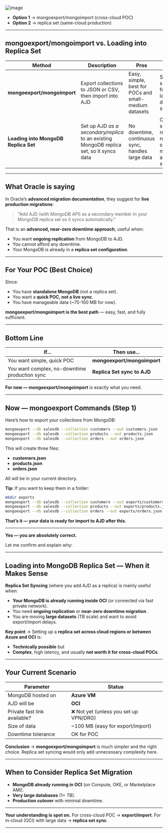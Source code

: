 ![image](https://github.com/user-attachments/assets/a9a655b7-2482-4857-a7c8-989c7b67ed32)


* **Option 1** → mongoexport/mongoimport (cross-cloud POC)
* **Option 2** → replica set (same-cloud production)


---

##  **mongoexport/mongoimport vs. Loading into Replica Set**

| Method                               | Description                                                                              | Pros                                                  | Cons                                                      |
| ------------------------------------ | ---------------------------------------------------------------------------------------- | ----------------------------------------------------- | --------------------------------------------------------- |
| **mongoexport/mongoimport**          | Export collections to JSON or CSV, then import into AJD                                  | Easy, simple, best for POCs and small-medium datasets | Slightly slower for very large data sets                  |
| **Loading into MongoDB Replica Set** | Set up AJD *as a secondary/replica* to an existing MongoDB replica set, so it syncs data | No downtime, continuous sync, handles large data      | Complex setup, requires replica set and more admin skills |

---

##  **What Oracle is saying**

In Oracle’s **advanced migration documentation**, they suggest for **live production migrations**:

> "Add AJD (with MongoDB API) as a secondary member in your MongoDB replica set so it syncs automatically."

That is an **advanced, near-zero downtime approach**, useful when:

* You want **ongoing replication** from MongoDB to AJD.
* You cannot afford any downtime.
* Your MongoDB is already in a **replica set configuration**.

---

##  **For Your POC (Best Choice)**

Since:

* You have **standalone MongoDB** (not a replica set).
* You want a **quick POC, not a live sync**.
* You have manageable data (\~75-100 MB for now).

**mongoexport/mongoimport is the best path** — easy, fast, and fully sufficient.

---

##  **Bottom Line**

| If...                                         | Then use...                 |
| --------------------------------------------- | --------------------------- |
| You want simple, quick POC                    | **mongoexport/mongoimport** |
| You want complex, no-downtime production sync | **Replica Set sync to AJD** |

 **For now — mongoexport/mongoimport** is exactly what you need.

---

##  **Now — mongoexport Commands (Step 1)**

Here’s how to export your collections from MongoDB:

```bash
mongoexport --db salesdb --collection customers --out customers.json
mongoexport --db salesdb --collection products --out products.json
mongoexport --db salesdb --collection orders --out orders.json
```

This will create three files:

* **customers.json**
* **products.json**
* **orders.json**

All will be in your current directory.

**Tip:** If you want to keep them in a folder:

```bash
mkdir exports
mongoexport --db salesdb --collection customers --out exports/customers.json
mongoexport --db salesdb --collection products --out exports/products.json
mongoexport --db salesdb --collection orders --out exports/orders.json
```

 **That’s it — your data is ready for import to AJD after this.**

---

 **Yes — you are absolutely correct.**

Let me confirm and explain why:

---

##  **Loading into MongoDB Replica Set — When it Makes Sense**

**Replica Set Syncing** (where you add AJD as a replica) is mainly useful when:

* **Your MongoDB is already running inside OCI** (or connected via fast private network).
* You need **ongoing replication** or **near-zero downtime migration**.
* You are moving **large datasets** (TB scale) and want to avoid export/import delays.

**Key point** → Setting up a **replica set across cloud regions or between Azure and OCI** is:

* **Technically possible** but
* **Complex**, high latency, and usually **not worth it for cross-cloud POCs**.

---

##  **Your Current Scenario**

| Parameter                    | Status                                |
| ---------------------------- | ------------------------------------- |
| MongoDB hosted on            | **Azure VM**                          |
| AJD will be                  | **OCI**                               |
| Private fast link available? | ❌ Not yet (unless you set up VPN/DRG) |
| Size of data                 | \~100 MB (easy for export/import)     |
| Downtime tolerance           | OK for POC                            |

 **Conclusion** → **mongoexport/mongoimport** is much simpler and the right choice.
Replica set syncing would only add unnecessary complexity here.

---

##  **When to Consider Replica Set Migration**

* **MongoDB already running in OCI** (on Compute, OKE, or Marketplace AMI).
* **Very large databases** (1+ TB).
* **Production cutover** with minimal downtime.

---

**Your understanding is spot on.**
For cross-cloud POC → **export/import**.
For in-cloud (OCI) with large data → **replica set sync**.

---



